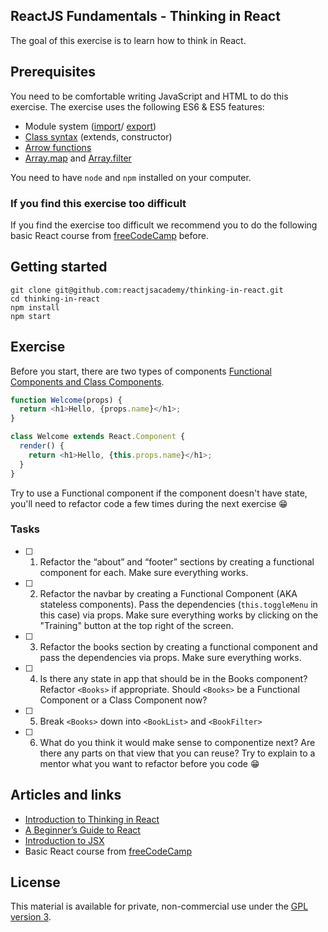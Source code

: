 ## ReactJS Fundamentals - Thinking in React

The goal of this exercise is to learn how to think in React.

## Prerequisites

You need to be comfortable writing JavaScript and HTML to do this exercise. The exercise uses the following ES6 & ES5 features:

- Module system ([import](https://developer.mozilla.org/en-US/docs/Web/JavaScript/Reference/Statements/import)/ [export](https://developer.mozilla.org/en-US/docs/Web/JavaScript/Reference/Statements/export))
- [Class syntax](https://developer.mozilla.org/en-US/docs/Web/JavaScript/Reference/Classes) (extends, constructor)
- [Arrow functions](https://developer.mozilla.org/en-US/docs/Web/JavaScript/Reference/Functions/Arrow_functions)
- [Array.map](https://developer.mozilla.org/en-US/docs/Web/JavaScript/Reference/Global_Objects/Array/map) and [Array.filter](https://developer.mozilla.org/en-US/docs/Web/JavaScript/Reference/Global_Objects/Array/filter)

You need to have `node` and `npm` installed on your computer.

### If you find this exercise too difficult

If you find the exercise too difficult we recommend you to do the following basic React course from [freeCodeCamp](https://learn.freecodecamp.org/front-end-libraries/react/) before.

## Getting started

```console
git clone git@github.com:reactjsacademy/thinking-in-react.git
cd thinking-in-react
npm install
npm start
```

## Exercise

Before you start, there are two types of components [Functional Components and Class Components](https://reactjs.org/docs/components-and-props.html#function-and-class-components).

```javascript
function Welcome(props) {
  return <h1>Hello, {props.name}</h1>;
}
```

```javascript
class Welcome extends React.Component {
  render() {
    return <h1>Hello, {this.props.name}</h1>;
  }
}
```

Try to use a Functional component if the component doesn't have state, you'll need to refactor code a few times during the next exercise 😁

### Tasks

- [ ] 1. Refactor the “about” and “footer” sections by creating a functional component for each.
      Make sure everything works.

- [ ] 2. Refactor the navbar by creating a Functional Component (AKA stateless components).
      Pass the dependencies (`this.toggleMenu` in this case) via props.
      Make sure everything works by clicking on the "Training" button at the top right of the screen.

- [ ] 3. Refactor the books section by creating a functional component and pass the dependencies via props.
      Make sure everything works.

- [ ] 4. Is there any state in app that should be in the Books component?
      Refactor `<Books>` if appropriate. Should `<Books>` be a Functional Component or a Class Component now?

- [ ] 5. Break `<Books>` down into `<BookList>` and `<BookFilter>`

- [ ] 6. What do you think it would make sense to componentize next?
      Are there any parts on that view that you can reuse? Try to explain to a mentor what you want to refactor before you code 😁

## Articles and links


- [Introduction to Thinking in React](https://reactjs.academy/blog/introduction-to-thinking-in-react/)
- [A Beginner’s Guide to React](https://medium.com/leanjs/introduction-to-react-3000e9cbcd26)
- [Introduction to JSX](https://reactjs.org/docs/introducing-jsx.html)
- Basic React course from [freeCodeCamp](https://learn.freecodecamp.org/front-end-libraries/react/)

## License

This material is available for private, non-commercial use under the [GPL version 3](http://www.gnu.org/licenses/gpl-3.0-standalone.html).
